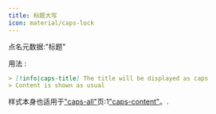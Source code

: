 ```yaml
---
title: 标题大写
icon: material/caps-lock
---
```


点名元数据:"标题"

用法 :
```md
> [!info|caps-title] The title will be displayed as caps
> Content is shown as usual
```

样式本身也适用于["caps-all"](../combined-styling/page-16.md)页:1["caps-content"](../content-styling/page-6.md)。.